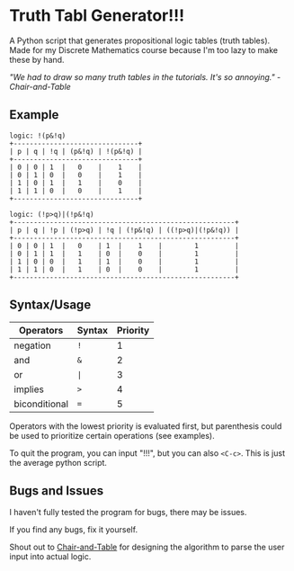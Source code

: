 # Truth Tabl Generator!!!

A Python script that generates propositional logic tables (truth tables). Made for my Discrete Mathematics course because I'm too lazy to make these by hand.

*"We had to draw so many truth tables in the tutorials. It's so annoying." - Chair-and-Table*

## Example
```
logic: !(p&!q)
+-------------------------------+
| p | q | !q | (p&!q) | !(p&!q) |
+-------------------------------+
| 0 | 0 | 1  |   0    |    1    |
| 0 | 1 | 0  |   0    |    1    |
| 1 | 0 | 1  |   1    |    0    |
| 1 | 1 | 0  |   0    |    1    |
+-------------------------------+

logic: (!p>q)|(!p&!q)
+-------------------------------------------------------+
| p | q | !p | (!p>q) | !q | (!p&!q) | ((!p>q)|(!p&!q)) |
+-------------------------------------------------------+
| 0 | 0 | 1  |   0    | 1  |    1    |        1         |
| 0 | 1 | 1  |   1    | 0  |    0    |        1         |
| 1 | 0 | 0  |   1    | 1  |    0    |        1         |
| 1 | 1 | 0  |   1    | 0  |    0    |        1         |
+-------------------------------------------------------+
```

## Syntax/Usage
Operators | Syntax | Priority
--- | --- | ---
negation | `!` | 1
and | `&` | 2
or | `\|` | 3
implies | `>` | 4
biconditional | `=` | 5

Operators with the lowest priority is evaluated first, but parenthesis could be used to prioritize certain operations (see examples).

To quit the program, you can input "!!!", but you can also `<C-c>`. This is just the average python script.

## Bugs and Issues
I haven't fully tested the program for bugs, there may be issues. 

If you find any bugs, fix it yourself.

Shout out to [Chair-and-Table](https://github.com/Chair-and-table) for designing the algorithm to parse the user input into actual logic.

